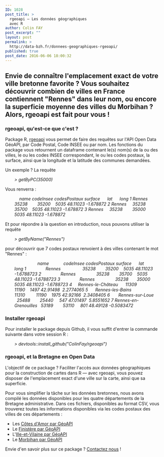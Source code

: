 ```yaml
---
ID: 1028
post_title: >
  rgeoapi — Les données géographiques
  avec R
author: Colin FAY
post_excerpt: ""
layout: post
permalink: >
  http://data-bzh.fr/donnees-geographiques-rgeoapi/
published: true
post_date: 2016-06-06 18:00:32
---
```

<h2>Envie de connaître l'emplacement exact de votre ville bretonne favorite ? Vous souhaitez découvrir combien de villes en France contiennent "Rennes" dans leur nom, ou encore la superficie moyenne des villes du Morbihan ? Alors, rgeoapi est fait pour vous !</h2>
<!--more-->
<h3>rgeoapi, qu'est-ce que c'est ?</h3>
Package R, <a href="https://github.com/ColinFay/rgeoapi">rgeoapi</a> vous permet de faire des requêtes sur l'API Open Data GéoAPI, par Code Postal, Code INSEE ou par nom. Les fonctions du package vous retournent un dataframe contenant le(s) nom(s) de la ou des villes, le ou les codes INSEE correspondant, le ou les codes postaux, la surface, ainsi que la longitude et la latitude des communes demandées.

Un exemple ? La requête
<p style="padding-left: 30px;"><em>&gt; getByPC(35000)</em></p>
Vous renverra :
<p style="padding-left: 30px;"><em>    name codeInsee codesPostaux surface      lat      long</em>
<em>1 Rennes     35238        35200    5035 48.11023 -1.678872</em>
<em>2 Rennes     35238        35700    5035 48.11023 -1.678872</em>
<em>3 Rennes     35238        35000    5035 48.11023 -1.678872</em></p>
Et pour répondre à la question en introduction, nous pouvons utiliser la requête
<p style="padding-left: 30px;"><em>&gt; getByName("Rennes")</em></p>
pour découvrir que 7 codes postaux renvoient à des villes contenant le mot "Rennes" :
<p style="padding-left: 30px;"><em>                   name            codeInsee codesPostaux surface      lat       long</em>
<em>1                Rennes                  35238        35200    5035 48.11023 -1.6788723</em>
<em>2                Rennes                 35238        35700    5035 48.11023 -1.6788723</em>
<em>3                Rennes                 35238       35000    5035 48.11023 -1.6788723</em>
<em>4     Rennes-le-Château      11309        11190    1497 42.91498  2.2774065</em>
<em>5      Rennes-les-Bains        11310         11190    1975 42.92166  2.3408405</em>
<em>6       Rennes-sur-Loue       25488        25440     547 47.01497  5.8551652</em>
<em>7 Rennes-en-Grenouilles   53189        53110     801 48.49128 -0.5083472</em></p>

<h3>Installer rgeoapi</h3>
Pour installer le package depuis Github, il vous suffit d'entrer la commande suivante dans votre session R :
<p style="padding-left: 30px;"><em>&gt; devtools::install_github("ColinFay/rgeoapi")</em></p>

<h3>rgeoapi, et la Bretagne en Open Data</h3>
L'objectif de ce package ? Faciliter l'accès aux données géographiques pour la construction de cartes dans R — avec rgeoapi, vous pouvez disposer de l'emplacement exact d'une ville sur la carte, ainsi que sa superficie.

Pour vous simplifier la tâche sur les données bretonnes, nous avons compilé les données disponibles pour les quatre départements de la Bretagne administrative. Dans ces fichiers, disponibles au format CSV, vous trouverez toutes les informations disponibles via les codes postaux des villes de ces départements :
<ul>
 	<li>Les <a href="http://data-bzh.fr/cotes-darmor-geo-api/" target="_blank">Côtes d'Amor par GéoAPI</a></li>
 	<li>Le <a href="http://data-bzh.fr/finistere-geo-api/" target="_blank">Finistère par GéoAPI</a></li>
 	<li>L'<a href="http://data-bzh.fr/ille-vilaine-geo-api/" target="_blank">Ille-et-Vilaine par GéoAPI</a></li>
 	<li>Le <a href="http://data-bzh.fr/morbihan-geo-api/" target="_blank">Morbihan par GéoAPI</a></li>
</ul>
Envie d'en savoir plus sur ce package ? <a href="mailto:contact@colinfay.me" target="_blank">Contactez nous</a> !